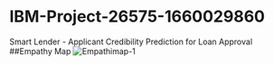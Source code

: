 # IBM-Project-26575-1660029860
Smart Lender - Applicant Credibility Prediction for Loan Approval
##Empathy Map
![Empathimap-1](https://user-images.githubusercontent.com/89579555/193393052-22d74c0b-6833-4169-97eb-4101e404d4a0.png)

